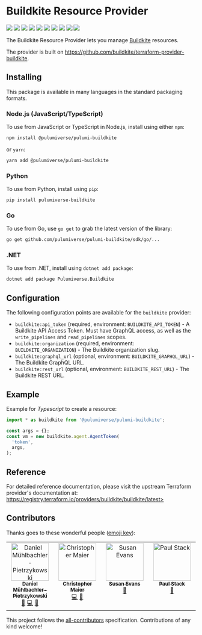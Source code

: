 # Buildkite Resource Provider

[![](https://img.shields.io/github/license/pulumiverse/pulumi-buildkite?style=for-the-badge)](LICENSE)
[![](https://img.shields.io/github/actions/workflow/status/pulumiverse/pulumi-buildkite/verify.yml?style=for-the-badge)](https://github.com/pulumiverse/pulumi-buildkite/actions/workflows/verify.yml)
[![](https://img.shields.io/github/release-date/pulumiverse/pulumi-buildkite?style=for-the-badge)](https://github.com/pulumiverse/pulumi-buildkite/releases)
[![](https://img.shields.io/pypi/v/pulumiverse-buildkite?style=for-the-badge)](https://pypi.org/project/pulumiverse-buildkite/)
[![](https://img.shields.io/pypi/dm/pulumiverse-buildkite?style=for-the-badge)](https://pypi.org/project/pulumiverse-buildkite/)
[![](https://img.shields.io/nuget/v/Pulumiverse.Buildkite?style=for-the-badge)](https://www.nuget.org/packages/Pulumiverse.Buildkite/)
[![](https://img.shields.io/nuget/dt/Pulumiverse.Buildkite?style=for-the-badge)](https://www.nuget.org/packages/Pulumiverse.Buildkite/)
[![](https://img.shields.io/npm/v/@pulumiverse/buildkite?style=for-the-badge)](https://www.npmjs.com/package/@pulumiverse/buildkite)
[![](https://img.shields.io/npm/dm/@pulumiverse/buildkite?style=for-the-badge)](https://www.npmjs.com/package/@pulumiverse/buildkite)
[![](https://img.shields.io/github/all-contributors/pulumiverse/pulumi-buildkite?color=ee8449&style=for-the-badge)](#contributors)

The Buildkite Resource Provider lets you manage [Buildkite](http://buildkite.com) resources.

The provider is built on https://github.com/buildkite/terraform-provider-buildkite.

## Installing

This package is available in many languages in the standard packaging formats.

### Node.js (JavaScript/TypeScript)

To use from JavaScript or TypeScript in Node.js, install using either `npm`:

```bash
npm install @pulumiverse/pulumi-buildkite
```

or `yarn`:

```bash
yarn add @pulumiverse/pulumi-buildkite
```

### Python

To use from Python, install using `pip`:

```bash
pip install pulumiverse-buildkite
```

### Go

To use from Go, use `go get` to grab the latest version of the library:

```bash
go get github.com/pulumiverse/pulumi-buildkite/sdk/go/...
```

### .NET

To use from .NET, install using `dotnet add package`:

```bash
dotnet add package Pulumiverse.Buildkite
```

## Configuration

The following configuration points are available for the `buildkite` provider:

- `buildkite:api_token` (required, environment: `BUILDKITE_API_TOKEN`) - A Buildkite API Access Token. Must have GraphQL access, as well as the `write_pipelines` and `read_pipelines` scopes.
- `buildkite:organization` (required, environment: `BUILDKITE_ORGANIZATION`) - The Buildkite organization slug.
- `buildkite:graphql_url` (optional, environment: `BUILDKITE_GRAPHQL_URL`) - The Buildkite GraphQL URL.
- `buildkite:rest_url` (optional, environment: `BUILDKITE_REST_URL`) - The Buildkite REST URL.

## Example

Example for *Typescript* to create a resource:

```typescript
import * as buildkite from '@pulumiverse/pulumi-buildkite';

const args = {};
const vm = new buildkite.agent.AgentToken(
  'token',
  args,
);
```

## Reference

For detailed reference documentation, please visit the upstream Terraform provider's documentation at: https://registry.terraform.io/providers/buildkite/buildkite/latest>

## Contributors

Thanks goes to these wonderful people ([emoji key](https://allcontributors.org/docs/en/emoji-key)):

<!-- ALL-CONTRIBUTORS-LIST:START - Do not remove or modify this section -->
<!-- prettier-ignore-start -->
<!-- markdownlint-disable -->
<table>
  <tbody>
    <tr>
      <td align="center" valign="top" width="14.28%"><a href="https://github.com/muhlba91"><img src="https://avatars.githubusercontent.com/u/653739?v=4?s=100" width="100px;" alt="Daniel Mühlbachler-Pietrzykowski"/><br /><sub><b>Daniel Mühlbachler-Pietrzykowski</b></sub></a><br /><a href="#maintenance-muhlba91" title="Maintenance">🚧</a> <a href="https://github.com/pulumiverse/pulumi-buildkite/commits?author=muhlba91" title="Code">💻</a> <a href="https://github.com/pulumiverse/pulumi-buildkite/commits?author=muhlba91" title="Documentation">📖</a></td>
      <td align="center" valign="top" width="14.28%"><a href="https://github.com/christophermaier"><img src="https://avatars.githubusercontent.com/u/207178?v=4?s=100" width="100px;" alt="Christopher Maier"/><br /><sub><b>Christopher Maier</b></sub></a><br /><a href="https://github.com/pulumiverse/pulumi-buildkite/commits?author=christophermaier" title="Code">💻</a> <a href="https://github.com/pulumiverse/pulumi-buildkite/commits?author=christophermaier" title="Documentation">📖</a></td>
      <td align="center" valign="top" width="14.28%"><a href="https://github.com/susanev"><img src="https://avatars.githubusercontent.com/u/5489125?v=4?s=100" width="100px;" alt="Susan Evans"/><br /><sub><b>Susan Evans</b></sub></a><br /><a href="https://github.com/pulumiverse/pulumi-buildkite/commits?author=susanev" title="Documentation">📖</a></td>
      <td align="center" valign="top" width="14.28%"><a href="https://github.com/stack72"><img src="https://avatars.githubusercontent.com/u/227823?v=4?s=100" width="100px;" alt="Paul Stack"/><br /><sub><b>Paul Stack</b></sub></a><br /><a href="https://github.com/pulumiverse/pulumi-buildkite/commits?author=stack72" title="Documentation">📖</a></td>
    </tr>
  </tbody>
</table>

<!-- markdownlint-restore -->
<!-- prettier-ignore-end -->

<!-- ALL-CONTRIBUTORS-LIST:END -->

This project follows the [all-contributors](https://github.com/all-contributors/all-contributors) specification. Contributions of any kind welcome!
